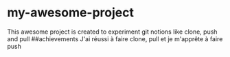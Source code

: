 # my-awesome-project
This awesome project is created to experiment git notions like clone, push and pull
##achievements J'ai réussi à faire clone, pull et je m'apprête à faire push

